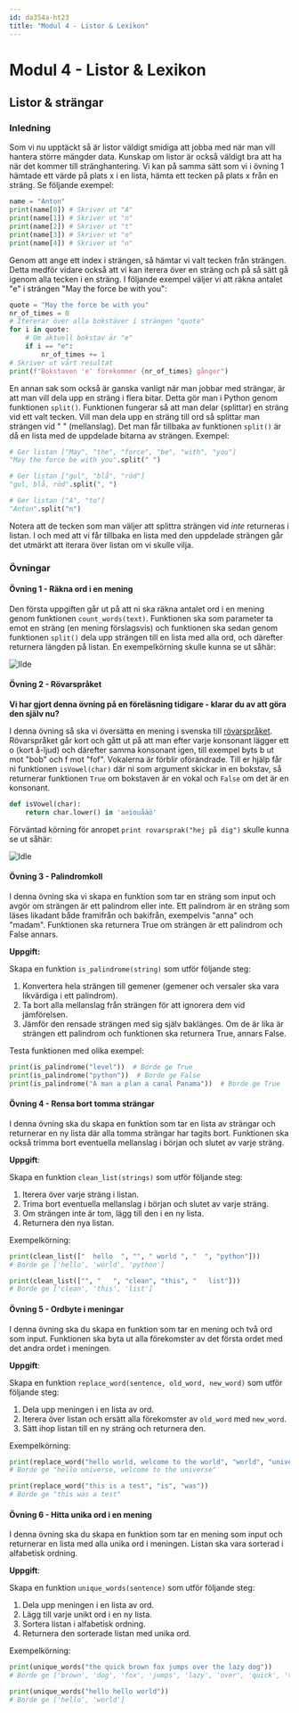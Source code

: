 ```yaml
---
id: da354a-ht23
title: "Modul 4 - Listor & Lexikon"
---
```


# Modul 4 - Listor & Lexikon

## Listor & strängar

### Inledning

Som vi nu upptäckt så är listor väldigt smidiga att jobba med när man vill hantera större mängder data. Kunskap om listor är också väldigt bra att ha när det kommer till stränghantering. Vi kan på samma sätt som vi i övning 1 hämtade ett värde på plats x i en lista, hämta ett tecken på plats x från en sträng. Se följande exempel:

```python
name = "Anton"
print(name[0]) # Skriver ut "A"
print(name[1]) # Skriver ut "n"
print(name[2]) # Skriver ut "t"
print(name[3]) # Skriver ut "o"
print(name[4]) # Skriver ut "n"
```

Genom att ange ett index i strängen, så hämtar vi valt tecken från strängen. Detta medför vidare också att vi kan iterera över en sträng och på så sätt gå igenom alla tecken i en sträng. I följande exempel väljer vi att räkna antalet "e" i strängen "May the force be with you":

```python
quote = "May the force be with you"
nr_of_times = 0
# Itererar över alla bokstäver i strängen "quote"
for i in quote:
    # Om aktuell bokstav är "e"
    if i == "e":
        nr_of_times += 1
# Skriver ut vårt resultat
print(f"Bokstaven 'e' förekommer {nr_of_times} gånger")
```

En annan sak som också är ganska vanligt när man jobbar med strängar, är att man vill dela upp en sträng i flera bitar. Detta gör man i Python genom funktionen `split()`. Funktionen fungerar så att man delar (splittar) en sträng vid ett valt tecken. Vill man dela upp en sträng till ord så splittar man strängen vid " " (mellanslag). Det man får tillbaka av funktionen `split()` är då en lista med de uppdelade bitarna av strängen. Exempel:

```python
# Ger listan ["May", "the", "force", "be", "with", "you"]
"May the force be with you".split(" ")

# Ger listan ["gul", "blå", "röd"]
"gul, blå, röd".split(", ")

# Ger listan ["A", "to"]
"Anton".split("n")
```

Notera att de tecken som man väljer att splittra strängen vid *inte* returneras i listan. I och med att vi får tillbaka en lista med den uppdelade strängen går det utmärkt att iterara över listan om vi skulle vilja.

### Övningar

#### Övning 1 - Räkna ord i en mening

Den första uppgiften går ut på att ni ska räkna antalet ord i en mening genom funktionen `count_words(text)`. Funktionen ska som parameter ta emot en sträng (en mening förslagsvis) och funktionen ska sedan genom funktionen `split()` dela upp strängen till en lista med alla ord, och därefter returnera längden på listan. En exempelkörning skulle kunna se ut såhär:

![Ilde](../images/idle5.png)

#### Övning 2 - Rövarspråket

**Vi har gjort denna övning på en föreläsning tidigare - klarar du av att göra den själv nu?**

I denna övning så ska vi översätta en mening i svenska till [rövarspråket](http://sv.wikipedia.org/wiki/R%C3%B6varspr%C3%A5ket). Rövarspråket går kort och gått ut på att man efter varje konsonant lägger ett o (kort å-ljud) och därefter samma konsonant igen, till exempel byts b ut mot "bob" och f mot "fof". Vokalerna är förblir oförändrade. Till er hjälp får ni funktionen `isVowel(char)` där ni som argument skickar in en bokstav, så returnerar funktionen `True` om bokstaven är en vokal och `False` om det är en konsonant.

```python
def isVowel(char):
    return char.lower() in 'aeiouåäö'
```

Förväntad körning för anropet `print rovarsprak("hej på dig")` skulle kunna se ut såhär:

![Idle](../images/idle6.png)

#### Övning 3 - Palindromkoll

I denna övning ska vi skapa en funktion som tar en sträng som input och avgör om strängen är ett palindrom eller inte. Ett palindrom är en sträng som läses likadant både framifrån och bakifrån, exempelvis "anna" och "madam". Funktionen ska returnera True om strängen är ett palindrom och False annars.

**Uppgift:**

Skapa en funktion `is_palindrome(string)` som utför följande steg:

1. Konvertera hela strängen till gemener (gemener och versaler ska vara likvärdiga i ett palindrom).
2. Ta bort alla mellanslag från strängen för att ignorera dem vid jämförelsen.
3. Jämför den rensade strängen med sig själv baklänges. Om de är lika är strängen ett palindrom och funktionen ska returnera True, annars False.

Testa funktionen med olika exempel:

```python
print(is_palindrome("level"))  # Borde ge True
print(is_palindrome("python"))  # Borde ge False
print(is_palindrome("A man a plan a canal Panama"))  # Borde ge True
```

#### Övning 4 - Rensa bort tomma strängar
I denna övning ska du skapa en funktion som tar en lista av strängar och returnerar en ny lista där alla tomma strängar har tagits bort. Funktionen ska också trimma bort eventuella mellanslag i början och slutet av varje sträng.

**Uppgift**:

Skapa en funktion `clean_list(strings)` som utför följande steg:

1. Iterera över varje sträng i listan.
2. Trima bort eventuella mellanslag i början och slutet av varje sträng.
3. Om strängen inte är tom, lägg till den i en ny lista.
4. Returnera den nya listan.

Exempelkörning:
```python
print(clean_list(["  hello  ", "", " world ", "  ", "python"]))
# Borde ge ['hello', 'world', 'python']

print(clean_list(["", "   ", "clean", "this", "   list"]))
# Borde ge ['clean', 'this', 'list']
```

#### Övning 5 - Ordbyte i meningar
I denna övning ska du skapa en funktion som tar en mening och två ord som input. Funktionen ska byta ut alla förekomster av det första ordet med det andra ordet i meningen.

**Uppgift**:

Skapa en funktion `replace_word(sentence, old_word, new_word)` som utför följande steg:

1. Dela upp meningen i en lista av ord.
2. Iterera över listan och ersätt alla förekomster av `old_word` med `new_word`.
3. Sätt ihop listan till en ny sträng och returnera den.

Exempelkörning:
```python
print(replace_word("hello world, welcome to the world", "world", "universe"))
# Borde ge "hello universe, welcome to the universe"

print(replace_word("this is a test", "is", "was"))
# Borde ge "this was a test"
```

#### Övning 6 - Hitta unika ord i en mening
I denna övning ska du skapa en funktion som tar en mening som input och returnerar en lista med alla unika ord i meningen. Listan ska vara sorterad i alfabetisk ordning.

**Uppgift**:

Skapa en funktion `unique_words(sentence)` som utför följande steg:

1. Dela upp meningen i en lista av ord.
2. Lägg till varje unikt ord i en ny lista.
3. Sortera listan i alfabetisk ordning.
4. Returnera den sorterade listan med unika ord.

Exempelkörning:
```python
print(unique_words("the quick brown fox jumps over the lazy dog"))
# Borde ge ['brown', 'dog', 'fox', 'jumps', 'lazy', 'over', 'quick', 'the']

print(unique_words("hello hello world"))
# Borde ge ['hello', 'world']
```

